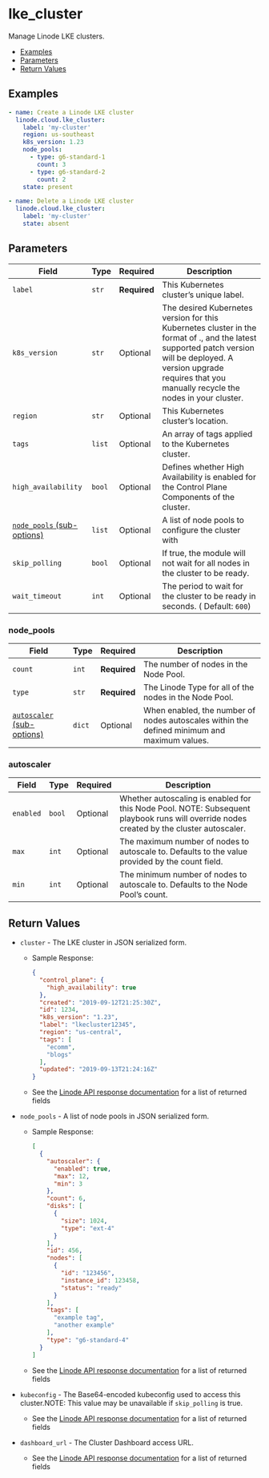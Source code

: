 # lke_cluster

Manage Linode LKE clusters.


- [Examples](#examples)
- [Parameters](#parameters)
- [Return Values](#return-values)

## Examples

```yaml
- name: Create a Linode LKE cluster
  linode.cloud.lke_cluster:
    label: 'my-cluster'
    region: us-southeast
    k8s_version: 1.23
    node_pools:
      - type: g6-standard-1
        count: 3
      - type: g6-standard-2
        count: 2
    state: present
```

```yaml
- name: Delete a Linode LKE cluster
  linode.cloud.lke_cluster:
    label: 'my-cluster'
    state: absent
```









## Parameters

| Field     | Type | Required | Description                                                                  |
|-----------|------|----------|------------------------------------------------------------------------------|
| `label` | `str` | **Required** | This Kubernetes cluster’s unique label.   |
| `k8s_version` | `str` | Optional | The desired Kubernetes version for this Kubernetes cluster in the format of <major>.<minor>, and the latest supported patch version will be deployed. A version upgrade requires that you manually recycle the nodes in your cluster.   |
| `region` | `str` | Optional | This Kubernetes cluster’s location.   |
| `tags` | `list` | Optional | An array of tags applied to the Kubernetes cluster.   |
| `high_availability` | `bool` | Optional | Defines whether High Availability is enabled for the Control Plane Components of the cluster.    |
| [`node_pools` (sub-options)](#node_pools) | `list` | Optional | A list of node pools to configure the cluster with   |
| `skip_polling` | `bool` | Optional | If true, the module will not wait for all nodes in the cluster to be ready.   |
| `wait_timeout` | `int` | Optional | The period to wait for the cluster to be ready in seconds.  ( Default: `600`) |





### node_pools

| Field     | Type | Required | Description                                                                  |
|-----------|------|----------|------------------------------------------------------------------------------|
| `count` | `int` | **Required** | The number of nodes in the Node Pool.   |
| `type` | `str` | **Required** | The Linode Type for all of the nodes in the Node Pool.   |
| [`autoscaler` (sub-options)](#autoscaler) | `dict` | Optional | When enabled, the number of nodes autoscales within the defined minimum and maximum values.   |





### autoscaler

| Field     | Type | Required | Description                                                                  |
|-----------|------|----------|------------------------------------------------------------------------------|
| `enabled` | `bool` | Optional | Whether autoscaling is enabled for this Node Pool. NOTE: Subsequent playbook runs will override nodes created by the cluster autoscaler.   |
| `max` | `int` | Optional | The maximum number of nodes to autoscale to. Defaults to the value provided by the count field.   |
| `min` | `int` | Optional | The minimum number of nodes to autoscale to. Defaults to the Node Pool’s count.   |





## Return Values

- `cluster` - The LKE cluster in JSON serialized form.

    - Sample Response:
        ```json
        {
          "control_plane": {
            "high_availability": true
          },
          "created": "2019-09-12T21:25:30Z",
          "id": 1234,
          "k8s_version": "1.23",
          "label": "lkecluster12345",
          "region": "us-central",
          "tags": [
            "ecomm",
            "blogs"
          ],
          "updated": "2019-09-13T21:24:16Z"
        }
        ```
    - See the [Linode API response documentation](https://www.linode.com/docs/api/linode-kubernetes-engine-lke/#kubernetes-cluster-view__response-samples) for a list of returned fields


- `node_pools` - A list of node pools in JSON serialized form.

    - Sample Response:
        ```json
        [
          {
            "autoscaler": {
              "enabled": true,
              "max": 12,
              "min": 3
            },
            "count": 6,
            "disks": [
              {
                "size": 1024,
                "type": "ext-4"
              }
            ],
            "id": 456,
            "nodes": [
              {
                "id": "123456",
                "instance_id": 123458,
                "status": "ready"
              }
            ],
            "tags": [
              "example tag",
              "another example"
            ],
            "type": "g6-standard-4"
          }
        ]
        ```
    - See the [Linode API response documentation](https://www.linode.com/docs/api/linode-kubernetes-engine-lke/#node-pools-list__response-samples) for a list of returned fields


- `kubeconfig` - The Base64-encoded kubeconfig used to access this cluster.NOTE: This value may be unavailable if `skip_polling` is true.
    - See the [Linode API response documentation](https://www.linode.com/docs/api/linode-kubernetes-engine-lke/#kubeconfig-view__responses) for a list of returned fields


- `dashboard_url` - The Cluster Dashboard access URL.
    - See the [Linode API response documentation](https://www.linode.com/docs/api/linode-kubernetes-engine-lke/#kubernetes-cluster-dashboard-url-view__responses) for a list of returned fields


